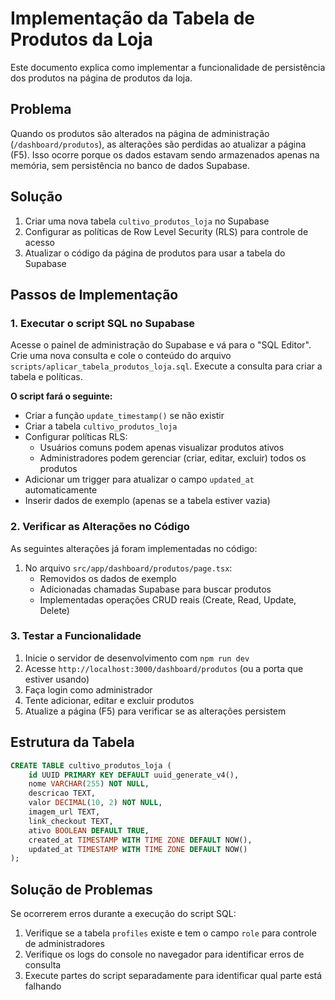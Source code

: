 # Implementação da Tabela de Produtos da Loja

Este documento explica como implementar a funcionalidade de persistência dos produtos na página de produtos da loja.

## Problema

Quando os produtos são alterados na página de administração (`/dashboard/produtos`), as alterações são perdidas ao atualizar a página (F5). Isso ocorre porque os dados estavam sendo armazenados apenas na memória, sem persistência no banco de dados Supabase.

## Solução

1. Criar uma nova tabela `cultivo_produtos_loja` no Supabase
2. Configurar as políticas de Row Level Security (RLS) para controle de acesso
3. Atualizar o código da página de produtos para usar a tabela do Supabase

## Passos de Implementação

### 1. Executar o script SQL no Supabase

Acesse o painel de administração do Supabase e vá para o "SQL Editor". Crie uma nova consulta e cole o conteúdo do arquivo `scripts/aplicar_tabela_produtos_loja.sql`. Execute a consulta para criar a tabela e políticas.

**O script fará o seguinte:**
- Criar a função `update_timestamp()` se não existir
- Criar a tabela `cultivo_produtos_loja`
- Configurar políticas RLS:
  - Usuários comuns podem apenas visualizar produtos ativos
  - Administradores podem gerenciar (criar, editar, excluir) todos os produtos
- Adicionar um trigger para atualizar o campo `updated_at` automaticamente
- Inserir dados de exemplo (apenas se a tabela estiver vazia)

### 2. Verificar as Alterações no Código

As seguintes alterações já foram implementadas no código:

1. No arquivo `src/app/dashboard/produtos/page.tsx`:
   - Removidos os dados de exemplo
   - Adicionadas chamadas Supabase para buscar produtos
   - Implementadas operações CRUD reais (Create, Read, Update, Delete)

### 3. Testar a Funcionalidade

1. Inicie o servidor de desenvolvimento com `npm run dev`
2. Acesse `http://localhost:3000/dashboard/produtos` (ou a porta que estiver usando)
3. Faça login como administrador
4. Tente adicionar, editar e excluir produtos
5. Atualize a página (F5) para verificar se as alterações persistem

## Estrutura da Tabela

```sql
CREATE TABLE cultivo_produtos_loja (
    id UUID PRIMARY KEY DEFAULT uuid_generate_v4(),
    nome VARCHAR(255) NOT NULL,
    descricao TEXT,
    valor DECIMAL(10, 2) NOT NULL,
    imagem_url TEXT,
    link_checkout TEXT,
    ativo BOOLEAN DEFAULT TRUE,
    created_at TIMESTAMP WITH TIME ZONE DEFAULT NOW(),
    updated_at TIMESTAMP WITH TIME ZONE DEFAULT NOW()
);
```

## Solução de Problemas

Se ocorrerem erros durante a execução do script SQL:

1. Verifique se a tabela `profiles` existe e tem o campo `role` para controle de administradores
2. Verifique os logs do console no navegador para identificar erros de consulta
3. Execute partes do script separadamente para identificar qual parte está falhando 